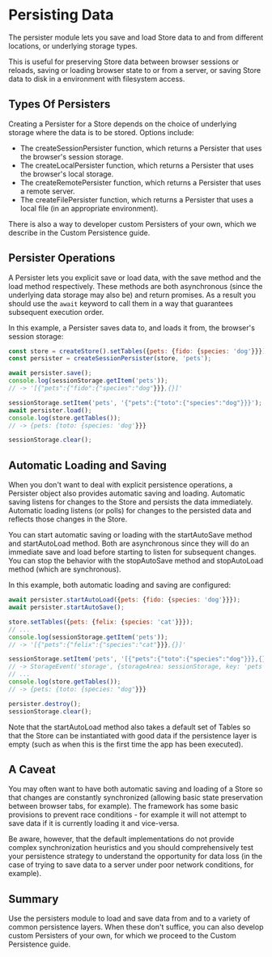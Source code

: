# Persisting Data

The persister module lets you save and load Store data to and from different
locations, or underlying storage types.

This is useful for preserving Store data between browser sessions or reloads,
saving or loading browser state to or from a server, or saving Store data to
disk in a environment with filesystem access.

## Types Of Persisters

Creating a Persister for a Store depends on the choice of underlying storage
where the data is to be stored. Options include:

- The createSessionPersister function, which returns a Persister that uses the
  browser's session storage.
- The createLocalPersister function, which returns a Persister that uses the
  browser's local storage.
- The createRemotePersister function, which returns a Persister that uses a
  remote server.
- The createFilePersister function, which returns a Persister that uses a local
  file (in an appropriate environment).

There is also a way to developer custom Persisters of your own, which we
describe in the Custom Persistence guide.

## Persister Operations

A Persister lets you explicit save or load data, with the save method and the
load method respectively. These methods are both asynchronous (since the
underlying data storage may also be) and return promises. As a result you should
use the `await` keyword to call them in a way that guarantees subsequent
execution order.

In this example, a Persister saves data to, and loads it from, the browser's
session storage:

```js
const store = createStore().setTables({pets: {fido: {species: 'dog'}}});
const persister = createSessionPersister(store, 'pets');

await persister.save();
console.log(sessionStorage.getItem('pets'));
// -> '[{"pets":{"fido":{"species":"dog"}}},{}]'

sessionStorage.setItem('pets', '{"pets":{"toto":{"species":"dog"}}}');
await persister.load();
console.log(store.getTables());
// -> {pets: {toto: {species: 'dog'}}}

sessionStorage.clear();
```

## Automatic Loading and Saving

When you don't want to deal with explicit persistence operations, a Persister
object also provides automatic saving and loading. Automatic saving listens for
changes to the Store and persists the data immediately. Automatic loading
listens (or polls) for changes to the persisted data and reflects those changes
in the Store.

You can start automatic saving or loading with the startAutoSave method and
startAutoLoad method. Both are asynchronous since they will do an immediate save
and load before starting to listen for subsequent changes. You can stop the
behavior with the stopAutoSave method and stopAutoLoad method (which are
synchronous).

In this example, both automatic loading and saving are configured:

```js
await persister.startAutoLoad({pets: {fido: {species: 'dog'}}});
await persister.startAutoSave();

store.setTables({pets: {felix: {species: 'cat'}}});
// ...
console.log(sessionStorage.getItem('pets'));
// -> '[{"pets":{"felix":{"species":"cat"}}},{}]'

sessionStorage.setItem('pets', '[{"pets":{"toto":{"species":"dog"}}},{}]');
// -> StorageEvent('storage', {storageArea: sessionStorage, key: 'pets'})
// ...
console.log(store.getTables());
// -> {pets: {toto: {species: "dog"}}}

persister.destroy();
sessionStorage.clear();
```

Note that the startAutoLoad method also takes a default set of Tables so that
the Store can be instantiated with good data if the persistence layer is empty
(such as when this is the first time the app has been executed).

## A Caveat

You may often want to have both automatic saving and loading of a Store so that
changes are constantly synchronized (allowing basic state preservation between
browser tabs, for example). The framework has some basic provisions to prevent
race conditions - for example it will not attempt to save data if it is
currently loading it and vice-versa.

Be aware, however, that the default implementations do not provide complex
synchronization heuristics and you should comprehensively test your persistence
strategy to understand the opportunity for data loss (in the case of trying to
save data to a server under poor network conditions, for example).

## Summary

Use the persisters module to load and save data from and to a variety of common
persistence layers. When these don't suffice, you can also develop custom
Persisters of your own, for which we proceed to the Custom Persistence guide.

